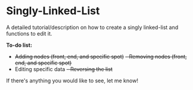 # Singly-Linked-List
A detailed tutorial/description on how to create a singly linked-list and functions to edit it.

**To-do list:**
- ~~Adding nodes (front, end, and specific spot)~~
~~- Removing nodes (front, end, and specific spot)~~
- Editing specific data
~~- Reversing the list~~

If there's anything you would like to see, let me know!
